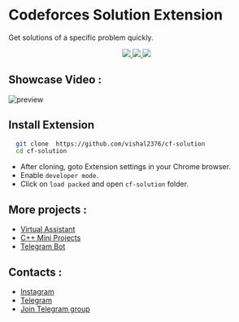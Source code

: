 
# Codeforces Solution Extension
Get solutions of a specific problem quickly.

<p align="center">
	<a href="https://github.com/vishal2376/cf-solution/issues">
	<img src="https://img.shields.io/github/issues/vishal2376/cf-solution"/>
	</a>
	<a href="https://github.com/vishal2376/cf-solution/stargazers">
	<img src="https://img.shields.io/github/stars/vishal2376/cf-solution"/>
	</a>
	<a href="https://github.com/vishal2376/cf-solution/blob/master/LICENSE">
	<img src="https://img.shields.io/github/license/vishal2376/cf-solution"/>
	</a>
</p>


## Showcase Video :
![preview](preview.gif)

## Install Extension

```bash
  git clone  https://github.com/vishal2376/cf-solution
  cd cf-solution
```

- After cloning, goto Extension settings in your Chrome browser.
- Enable `developer mode`.
- Click on `load packed` and open `cf-solution` folder.


## More projects :

 - [Virtual Assistant](https://github.com/vishal2376/virtual-assistant)
 - [C++ Mini Projects](https://github.com/vishal2376/cpp-mini-projects)
 - [Telegram Bot](https://github.com/vishal2376/telegram-bot)


## Contacts :

 - [Instagram](https://www.instagram.com/vishal_2376/)
 - [Telegram](https://t.me/vishal2376/)
 - [Join Telegram group](https://t.me/cppwithtricks)
